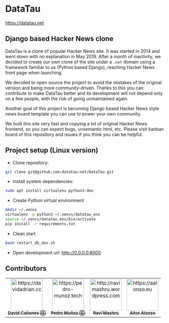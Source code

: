 # DataTau

https://datatau.net

## Django based Hacker News clone

DataTau is a clone of popular Hacker News site. It was started in 2014 and went down with no explanation
in May 2019. After a month of inactivity, we decided to create our own clone of the site under a `.net` domain using
a framework familiar to us (Python based Django), reaching Hacker News front page when launching.

We decided to open source the project to avoid the mistakes of the original version and being more community-driven.
Thanks to this you can contribute to make DataTau better and its development will not depend only on a few people, with
the risk of going unmaintained again.

Another goal of this project is becoming Django based Hacker News style news board template you can use to power your
own community.

We built this site very fast and copying a lot of original Hacker News frontend, so you can expect bugs, unsemantic
html, etc. Please visit kanban board of this repository and issues if you think you can be helpful.

## Project setup (Linux version)

* Clone repository:  
```bash
git clone git@github.com:datatau-net/DataTau.git
```

* Install system dependencies:  
```bash
sudo apt install virtualenv python3-dev
```

* Create Python virtual environment
```bash
mkdir ~/.venvs
virtualenv -p python3 ~/.venvs/datatau_env
source ~/.venvs/datatau_env/bin/activate
pip install -r requirements.txt
```

* Clean start
```bash
bash restart_db_dev.sh
```

* Open development url: http://0.0.0.0:8000

## Contributors
<!-- prettier-ignore -->
<table border="0">
  <tr>
    <td align="center"><a href="https://davidadrian.cc"><img
        src="https://avatars3.githubusercontent.com/u/6515763?s=400&v=4" width="100px;"
        alt="https://davidadrian.cc"/><br><sub><b>David Cañones Ⓖ</b></sub></a><br></td>
    <td align="center"><a href="https://pedro-munoz.tech"><img
        src="https://avatars3.githubusercontent.com/u/34843649?s=400&v=4" width="100px;"
        alt="https://pedro-munoz.tech"/><br><sub><b>Pedro Muñoz Ⓖ</b></sub></a><br></td>
    <td align="center"><a href="http://ravimashru.wordpress.com"><img
        src="https://avatars3.githubusercontent.com/u/8961232?s=400&v=4" width="100px;"
        alt="http://ravimashru.wordpress.com"/><br><sub><b>Ravi Mashru</b></sub></a><br></td>
    <td align="center"><a href="https://aalonso.eu"><img
        src="https://avatars0.githubusercontent.com/u/14878189?s=460&amp;v=4" width="100px;"
        alt="https://aalonso.eu"/><br><sub><b>Aitor Alonso</b></sub></a><br></td>
  </tr>
</table>
